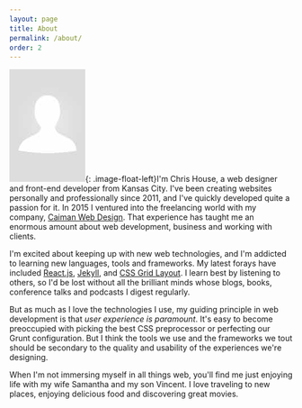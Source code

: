 ```yaml
---
layout: page
title: About
permalink: /about/
order: 2
---
```


![Chris House, web designer and front-end developer](/assets/no-image.jpg){: .image-float-left}I'm Chris House, a web designer and front-end developer from Kansas City. I've been creating websites personally and professionally since 2011, and I've quickly developed quite a passion for it. In 2015 I ventured into the freelancing world with my company, [Caiman Web Design](http://caimanwebdesign.com). That experience has taught me an enormous amount about web development, business and working with clients.

I'm excited about keeping up with new web technologies, and I'm addicted to learning new languages, tools and frameworks. My latest forays have included [React.js](https://facebook.github.io/react/), [Jekyll](https://jekyllrb.com/), and [CSS Grid Layout](https://www.w3.org/TR/css-grid-1/). I learn best by listening to others, so I'd be lost without all the brilliant minds whose blogs, books, conference talks and podcasts I digest regularly.

But as much as I love the technologies I use, my guiding principle in web development is that _user experience is paramount_. It's easy to become preoccupied with picking the best CSS preprocessor or perfecting our Grunt configuration. But I think the tools we use and the frameworks we tout should be secondary to the quality and usability of the experiences we're designing.

When I'm not immersing myself in all things web, you'll find me just enjoying life with my wife Samantha and my son Vincent. I love traveling to new places, enjoying delicious food and discovering great movies.